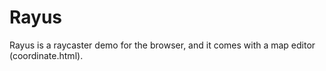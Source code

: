 # Rayus

Rayus is a raycaster demo for the browser, and it comes with a map editor (coordinate.html).
